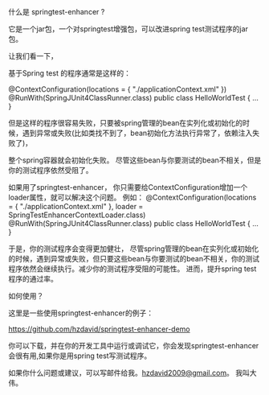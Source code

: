 什么是 springtest-enhancer ?

 它是一个jar包，一个对springtest增强包，可以改进spring test测试程序的jar包。
 

让我们看一下，

基于Spring test 的程序通常是这样的：
 
@ContextConfiguration(locations = { "./applicationContext.xml" })
@RunWith(SpringJUnit4ClassRunner.class)
public class HelloWorldTest {
...
}
 
但是这样的程序很容易失败，只要被spring管理的bean在实列化或初始化的时候，遇到异常或失败(比如类找不到了，bean初始化方法执行异常了，依赖注入失败了)，

整个spring容器就会初始化失败。 尽管这些bean与你要测试的bean不相关，但是你的测试程序依然受阻了。


如果用了springtest-enhancer， 你只需要给ContextConfiguration增加一个loader属性，就可以解决这个问题。
例如：
@ContextConfiguration(locations = { "./applicationContext.xml" }, loader = SpringTestEnhancerContextLoader.class)
@RunWith(SpringJUnit4ClassRunner.class)
public class HelloWorldTest {
...
} 


于是，你的测试程序会变得更加健壮，
尽管spring管理的bean在实列化或初始化的时候，遇到异常或失败，但只要这些bean与你要测试的bean不相关，你的测试程序依然会继续执行。减少你的测试程序受阻的可能性。
进而，提升spring test程序的通过率。


 
如何使用？

这里是一些使用springtest-enhancer的例子：
 
https://github.com/hzdavid/springtest-enhancer-demo

你可以下载，并在你的开发工具中运行或调试它，你会发现springtest-enhancer会很有用,如果你是用spring test写测试程序。

如果你什么问题或建议，可以写邮件给我。hzdavid2009@gmail.com。 我叫大伟。

 



